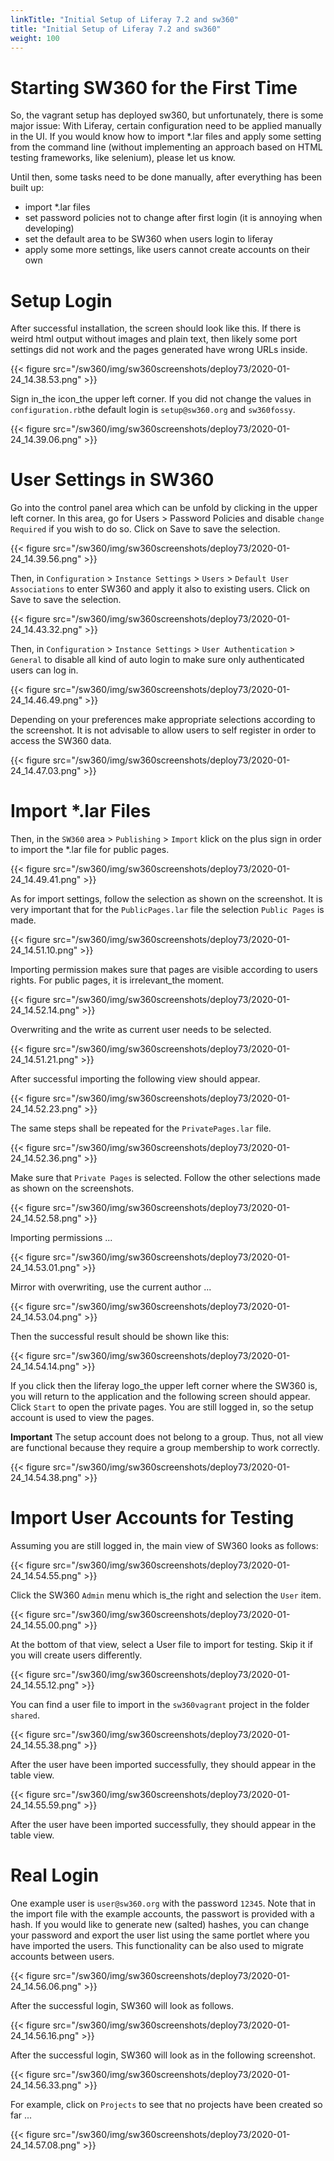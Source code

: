 ```yaml
---
linkTitle: "Initial Setup of Liferay 7.2 and sw360"
title: "Initial Setup of Liferay 7.2 and sw360"
weight: 100
---
```


# Starting SW360 for the First Time

So, the vagrant setup has deployed sw360, but unfortunately, there is some major issue: With Liferay, certain configuration need to be applied manually in the UI. If you would know how to import *.lar files and apply some setting from the command line (without implementing an approach based on HTML testing frameworks, like selenium), please let us know.

Until then, some tasks need to be done manually, after everything has been built up:

* import *.lar files
* set password policies not to change after first login (it is annoying when developing)
* set the default area to be SW360 when users login to liferay
* apply some more settings, like users cannot create accounts on their own

# Setup Login

After successful installation, the screen should look like this. If there is weird html output without images and plain text, then likely some port settings did not work and the pages generated have wrong URLs inside.

{{< figure src="/sw360/img/sw360screenshots/deploy73/2020-01-24_14.38.53.png" >}}

Sign in_the icon_the upper left corner. If you did not change the values in `configuration.rb`the default login is `setup@sw360.org` and `sw360fossy`.

{{< figure src="/sw360/img/sw360screenshots/deploy73/2020-01-24_14.39.06.png" >}}

# User Settings in SW360

Go into the control panel area which can be unfold by clicking in the upper left corner. In this area, go for Users > Password Policies and disable `change Required` if you wish to do so. Click on Save to save the selection.

{{< figure src="/sw360/img/sw360screenshots/deploy73/2020-01-24_14.39.56.png" >}}

Then, in `Configuration` >  `Instance Settings` > `Users` > `Default User Associations` to enter SW360 and apply it also to existing users. Click on Save to save the selection.

{{< figure src="/sw360/img/sw360screenshots/deploy73/2020-01-24_14.43.32.png" >}}

Then, in `Configuration` >  `Instance Settings` > `User Authentication` > `General` to disable all kind of auto login to make sure only authenticated users can log in.

{{< figure src="/sw360/img/sw360screenshots/deploy73/2020-01-24_14.46.49.png" >}}

Depending on your preferences make appropriate selections according to the screenshot. It is not advisable to allow users to self register in order to access the SW360 data.

{{< figure src="/sw360/img/sw360screenshots/deploy73/2020-01-24_14.47.03.png" >}}

# Import *.lar Files

Then, in the `SW360` area >  `Publishing` > `Import` klick on the plus sign in order to import the *.lar file for public pages.

{{< figure src="/sw360/img/sw360screenshots/deploy73/2020-01-24_14.49.41.png" >}}

As for import settings, follow the selection as shown on the screenshot. It is very important that for the `PublicPages.lar` file the selection `Public Pages` is made.

{{< figure src="/sw360/img/sw360screenshots/deploy73/2020-01-24_14.51.10.png" >}}

Importing permission makes sure that pages are visible according to users rights. For public pages, it is irrelevant_the moment.

{{< figure src="/sw360/img/sw360screenshots/deploy73/2020-01-24_14.52.14.png" >}}

Overwriting and the write as current user needs to be selected.

{{< figure src="/sw360/img/sw360screenshots/deploy73/2020-01-24_14.51.21.png" >}}

After successful importing the following view should appear.

{{< figure src="/sw360/img/sw360screenshots/deploy73/2020-01-24_14.52.23.png" >}}

The same steps shall be repeated for the `PrivatePages.lar` file.

{{< figure src="/sw360/img/sw360screenshots/deploy73/2020-01-24_14.52.36.png" >}}

Make sure that `Private Pages` is selected. Follow the other selections made as shown on the screenshots.

{{< figure src="/sw360/img/sw360screenshots/deploy73/2020-01-24_14.52.58.png" >}}

Importing permissions ...

{{< figure src="/sw360/img/sw360screenshots/deploy73/2020-01-24_14.53.01.png" >}}

Mirror with overwriting, use the current author ...

{{< figure src="/sw360/img/sw360screenshots/deploy73/2020-01-24_14.53.04.png" >}}

Then the successful result should be shown like this: 

{{< figure src="/sw360/img/sw360screenshots/deploy73/2020-01-24_14.54.14.png" >}}

If you click then the liferay logo_the upper left corner where the SW360 is, you will return to the application and the following screen should appear. Click `Start` to open the private pages. You are still logged in, so the setup account is used to view the pages. 

__Important__ The setup account does not belong to a group. Thus, not all view are functional because they require a group membership to work correctly.

{{< figure src="/sw360/img/sw360screenshots/deploy73/2020-01-24_14.54.38.png" >}}

# Import User Accounts for Testing

Assuming you are still logged in, the main view of SW360 looks as follows:

{{< figure src="/sw360/img/sw360screenshots/deploy73/2020-01-24_14.54.55.png" >}}

Click the SW360 `Admin` menu which is_the right and selection the `User` item.

{{< figure src="/sw360/img/sw360screenshots/deploy73/2020-01-24_14.55.00.png" >}}

At the bottom of that view, select a User file to import for testing. Skip it if you will create users differently.

{{< figure src="/sw360/img/sw360screenshots/deploy73/2020-01-24_14.55.12.png" >}}

You can find a user file to import in the `sw360vagrant` project in the folder `shared`.

{{< figure src="/sw360/img/sw360screenshots/deploy73/2020-01-24_14.55.38.png" >}}

After the user have been imported successfully, they should appear in the table view.

{{< figure src="/sw360/img/sw360screenshots/deploy73/2020-01-24_14.55.59.png" >}}

After the user have been imported successfully, they should appear in the table view.

# Real Login

One example user is `user@sw360.org` with the password `12345`. Note that in the import file with the example accounts, the passwort is provided with a hash. If you would like to generate new (salted) hashes, you can change your password and export the user list using the same portlet where you have imported the users. This functionality can be also used to migrate accounts between users.

{{< figure src="/sw360/img/sw360screenshots/deploy73/2020-01-24_14.56.06.png" >}}

After the successful login, SW360 will look as follows.

{{< figure src="/sw360/img/sw360screenshots/deploy73/2020-01-24_14.56.16.png" >}}

After the successful login, SW360 will look as in the following screenshot.

{{< figure src="/sw360/img/sw360screenshots/deploy73/2020-01-24_14.56.33.png" >}}

For example, click on `Projects` to see that no projects have been created so far ...

{{< figure src="/sw360/img/sw360screenshots/deploy73/2020-01-24_14.57.08.png" >}}
